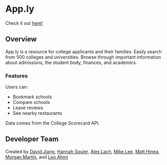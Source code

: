 # App.ly

Check it out [here!](https://applyapp.herokuapp.com)

## Overview

App.ly is a resource for college applicants and their families. Easily search from 500 colleges and universities. Browse through important information about admissions, the student body, finances, and academics.

### Features

Users can:
* Bookmark schools
* Compare schools
* Leave reviews
* See nearby restaurants

Data comes from the College Scorecard API.

## Developer Team

Created by [David Jiang](https://github.com/davidmjiang), [Hannah Squier](https://github.com/hannahsquier), [Alex Lach](https://github.com/alexglach), [Mike Lee](https://github.com/asackofwheat), [Matt Hinea](https://github.com/mnd-dsgn), [Morgan Martin](https://github.com/morgancmartin), and [Leo Ahnn](https://github.com/leosaysger)
